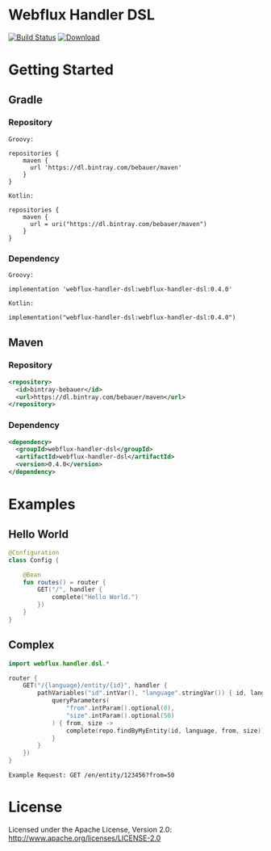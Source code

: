 Webflux Handler DSL
============

[![Build Status](https://travis-ci.org/bebauer/webflux-handler-dsl.svg?branch=master)](https://travis-ci.org/bebauer/gcloud-scala)
[![Download](https://api.bintray.com/packages/bebauer/maven/webflux-handler-dsl/images/download.svg) ](https://bintray.com/bebauer/maven/webflux-handler-dsl/_latestVersion)

# Getting Started

## Gradle

### Repository

```
Groovy:

repositories {
    maven {
      url 'https://dl.bintray.com/bebauer/maven'
    }
}

Kotlin:

repositories {
    maven {
      url = uri("https://dl.bintray.com/bebauer/maven")
    }
}
```

### Dependency

```
Groovy:

implementation 'webflux-handler-dsl:webflux-handler-dsl:0.4.0'

Kotlin:

implementation("webflux-handler-dsl:webflux-handler-dsl:0.4.0")
```

## Maven

### Repository

```xml
<repository>
  <id>bintray-bebauer</id>
  <url>https://dl.bintray.com/bebauer/maven</url>
</repository>
```

### Dependency

```xml
<dependency>
  <groupId>webflux-handler-dsl</groupId>
  <artifactId>webflux-handler-dsl</artifactId>
  <version>0.4.0</version>
</dependency>
```

# Examples

## Hello World

```kotlin
@Configuration
class Config {

    @Bean
    fun routes() = router {
        GET("/", handler {
            complete("Hello World.")
        })
    }
}
```

## Complex

```kotlin
import webflux.handler.dsl.*

router {
    GET("/{language}/entity/{id}", handler {
        pathVariables("id".intVar(), "language".stringVar()) { id, language ->
            queryParameters(
                "from".intParam().optional(0), 
                "size".intParam().optional(50)
            ) { from, size ->
                complete(repo.findByMyEntity(id, language, from, size))
            }
        }
    })
}
```

```
Example Request: GET /en/entity/123456?from=50
```

# License

Licensed under the Apache License, Version 2.0: http://www.apache.org/licenses/LICENSE-2.0
